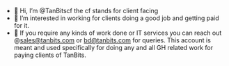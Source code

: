 - 👋 Hi, I’m @TanBitscf the cf stands for client facing
- 👀 I’m interested in working for clients doing a good job and getting paid for it.
- 💞️ If you require any kinds of work done or IT services you can reach out @sales@tanbits.com or bd@tanbits.com for queries.
This account is meant and used specifically for doing any and all GH related work for paying clients of TanBits.
<!---
TanBitscf/TanBitscf is a ✨ special ✨ repository because its `README.md` (this file) appears on your GitHub profile.
You can click the Preview link to take a look at your changes.
--->
